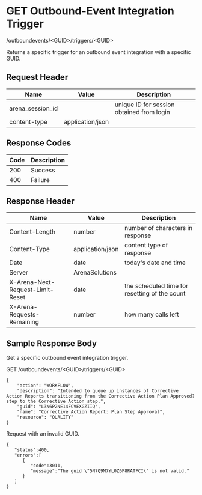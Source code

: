# GET Outbound-Event Integration Trigger
/outboundevents/&lt;GUID&gt;/triggers/&lt;GUID&gt;

Returns a specific trigger for an outbound event integration with a specific GUID.

## Request Header

| Name<br> | Value<br> | Description<br> |
|  --- |  --- |  --- | 
| arena_session_id<br> |   | unique ID for session obtained from login<br> |
| content-type<br> | application/json<br> |   |

## Response Codes

| Code<br> | Description<br> |
|  --- |  --- | 
| 200<br> | Success<br> |
| 400<br> | Failure<br> |

## Response Header

| Name<br> | Value<br> | Description<br> |
|  --- |  --- |  --- | 
| Content-Length<br> | number<br> | number of characters in response<br> |
| Content-Type<br> | application/json<br> | content type of response<br> |
| Date<br> | date<br> | today's date and time<br> |
| Server<br> | ArenaSolutions<br> |   |
| X-Arena-Next-Request-Limit-Reset<br> | date<br> | the scheduled time for resetting of the count<br> |
| X-Arena-Requests-Remaining<br> | number<br> | how many calls left<br> |

## Sample Response Body
Get a specific outbound event integration trigger.

GET /outboundevents/&lt;GUID&gt;/triggers/&lt;GUID&gt;

```
{
    "action": "WORKFLOW",
    "description": "Intended to queue up instances of Corrective Action Reports transitioning from the Corrective Action Plan Approved? step to the Corrective Action step.",
    "guid": "L3N6P2NE14FCVEXGZIIQ",
    "name": "Corrective Action Report: Plan Step Approval",
    "resource": "QUALITY"
}
```
Request with an invalid GUID.

```
{  
   "status":400,
   "errors":[  
      {  
         "code":3011,
         "message":"The guid \"5N7Q9M7YL0Z6P8RATFCI\" is not valid."
      }
   ]
}
```
